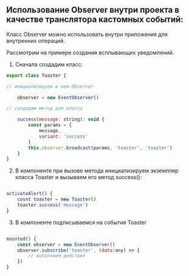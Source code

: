 ## Использование Observer внутри проекта в качестве транслятора кастомных событий:

Класс Observer можно использовать внутри приложения для внутренних операций. 

Рассмотрим на примере создания всплывающих уведомлений.

1) Сначала создадим класс:

````javascript
export class Toaster {

// инициализируем в нем Observer

    observer = new EventObserver()

// создадим метод для класса

    success(message: string): void {
        const params = {
            message,
            variant: 'success'
        }
        this.observer.broadcast(params, 'toaster', 'toaster')
    }
}
````

2) В компоненте при вызове метода инициализируем экземпляр класса Toaster и вызываем его метод success():

````javascript

activateAlert() {
    cosnt toaster = new Toaster()
    toaster.success('message')
}

````

3) В компоненте подписываемся на события Toaster

````javascript

mounted() {
    const observer = new EventObserver()
    observer.subscribe('toaster', (data:any) => {
        // выполняем действия
    })
}

````

